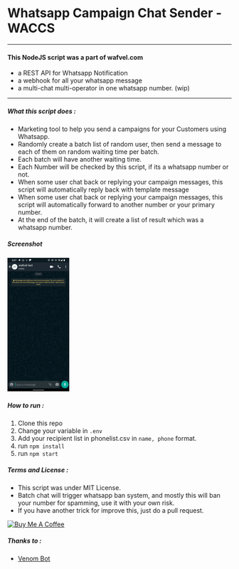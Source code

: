 # Whatsapp Campaign Chat Sender - WACCS

___

#### This NodeJS script was a part of wafvel.com 
- a REST API for Whatsapp Notification
- a webhook for all your whatsapp message
- a multi-chat multi-operator in one whatsapp number. (wip)
___

##### What this script does :
- Marketing tool to help you send a campaigns for your Customers using Whatsapp.
- Randomly create a batch list of random user, then send a message to each of them on random waiting time per batch.
- Each batch will have another waiting time.
- Each Number will be checked by this script, if its a whatsapp number or not.
- When some user chat back or replying your campaign messages, this script will automatically reply back with template message
- When some user chat back or replying your campaign messages, this script will automatically forward to another number or your primary number.
- At the end of the batch, it will create a list of result which was a whatsapp number.

##### Screenshot

<img src="output.gif" height="300" alt="Demo">

##### How to run :

1. Clone this repo
2. Change your variable in `.env`
3. Add your recipient list in phonelist.csv in `name, phone` format.
4. run `npm install`
5. run `npm start`


##### Terms and License :
- This script was under MIT License.
- Batch chat will trigger whatsapp ban system, and mostly this will ban your number for spamming, use it with your own risk.
- If you have another trick for improve this, just do a pull request.


<a href="https://www.buymeacoffee.com/randhipp" target="_blank"><img src="https://cdn.buymeacoffee.com/buttons/v2/default-yellow.png" alt="Buy Me A Coffee" style="height: 30px !important;width: 104px !important;" ></a>

##### Thanks to :
- [Venom Bot](https://github.com/orkestral/venom/)